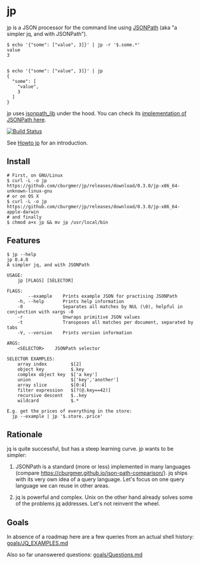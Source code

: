 # jp

jp is a JSON processor for the command line using
[JSONPath](https://goessner.net/articles/JsonPath/)
(aka "a simpler jq, and with JSONPath").


    $ echo '{"some": ["value", 3]}' | jp -r '$.some.*'
    value
    3


    $ echo '{"some": ["value", 3]}' | jp
    {
      "some": [
        "value",
        3
      ]
    }


jp uses [jsonpath_lib](https://github.com/freestrings/jsonpath) under the hood.
You can check its [implementation of JSONPath here](https://cburgmer.github.io/json-path-comparison/).

[![Build Status](https://travis-ci.org/cburgmer/jp.svg?branch=master)](https://travis-ci.org/cburgmer/jp)

See [Howto jp](./HOWTO.md) for an introduction.

## Install

    # First, on GNU/Linux
    $ curl -L -o jp https://github.com/cburgmer/jp/releases/download/0.3.0/jp-x86_64-unknown-linux-gnu
    # or on OS X
    $ curl -L -o jp https://github.com/cburgmer/jp/releases/download/0.3.0/jp-x86_64-apple-darwin
    # and finally
    $ chmod a+x jp && mv jp /usr/local/bin

## Features

    $ jp --help
    jp 0.4.0
    A simpler jq, and with JSONPath

    USAGE:
        jp [FLAGS] [SELECTOR]

    FLAGS:
            --example    Prints example JSON for practising JSONPath
        -h, --help       Prints help information
        -0               Separates all matches by NUL (\0), helpful in conjunction with xargs -0
        -r               Unwraps primitive JSON values
        -t               Transposes all matches per document, separated by tabs
        -V, --version    Prints version information

    ARGS:
        <SELECTOR>    JSONPath selector

    SELECTOR EXAMPLES:
        array index         $[2]
        object key          $.key
        complex object key  $['a key']
        union               $['key','another']
        array slice         $[0:4]
        filter expression   $[?(@.key==42)]
        recursive descent   $..key
        wildcard            $.*

    E.g. get the prices of everything in the store:
      jp --example | jp '$.store..price'

## Rationale

jq is quite successful, but has a steep learning curve. jp wants to be simpler:

1. JSONPath is a standard (more or less) implemented in many languages (compare
   https://cburgmer.github.io/json-path-comparison/). jq ships with its very
   own idea of a query language. Let's focus on one query language we can reuse
   in other areas.

2. jq is powerful and complex. Unix on the other hand already solves some of
   the problems jq addresses. Let's not reinvent the wheel.


## Goals

In absence of a roadmap here are a few queries from an actual shell history:
[goals/JQ_EXAMPLES.md](goals/JQ_EXAMPLES.md)

Also so far unanswered questions: [goals/Questions.md](goals/Questions.md)
